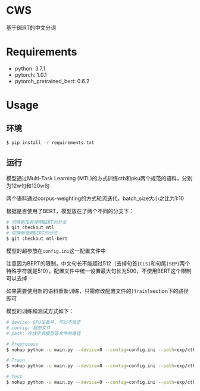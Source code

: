 # CWS

基于BERT的中文分词

# Requirements

* python: 3.7.1
* pytorch: 1.0.1
* pytorch_pretrained_bert: 0.6.2

# Usage

## 环境

```sh
$ pip install -r requirements.txt
```

## 运行

模型通过Multi-Task Learning (MTL)的方式训练ctb和pku两个规范的语料，分别为12w句和120w句  

两个语料通过corpus-weighting的方式轮流迭代，batch_size大小之比为1:10

根据是否使用了BERT，模型放在了两个不同的分支下：

```sh
# 切换到没有使用BERT的分支
$ git checkout mtl
# 切换到使用BERT的分支
$ git checkout mtl-bert
```

模型的超参放在`config.ini`这一配置文件中

注意因为BERT的限制，中文句长不能超过512（去掉句首`[CLS]`和句尾`[SEP]`两个特殊字符就是510），配置文件中统一设置最大句长为500，不使用BERT这个限制可以去掉

如果需要使用新的语料重新训练，只需修改配置文件的`[Train]`section下的路径即可

模型的训练和测试方式如下：

```sh
# device: GPU设备号，可以不指定
# config: 超参文件
# path: 存放字典模型等文件的路径

# Preprocess
$ nohup python -u main.py --device=0 --config=config.ini --path=exp/ctb9-mtl-bert --is-train > results/log.create-dict 2>&1 &

# Train
$ nohup python -u main.py --device=0 --config=config.ini --path=exp/ctb9-mtl-bert --is-dictionary-exist --is-train > results/log.mtl.bert 2>&1 &

# Test
$ nohup python -u main.py --device=0 --config=config.ini --path=exp/ctb9-mtl-bert --is-test > log.test 2>&1
```